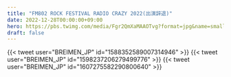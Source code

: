 ```yaml
---
title: "FM802 ROCK FESTIVAL RADIO CRAZY 2022(出演辞退)"
date: 2022-12-28T00:00:00+09:00
hero: https://pbs.twimg.com/media/Fgr2QmXaMAAOTvg?format=jpg&name=small
draft: false
---
```


{{< tweet user="BREIMEN_JP" id="1588352589007314946" >}}
{{< tweet user="BREIMEN_JP" id="1598237206279499776" >}}
{{< tweet user="BREIMEN_JP" id="1607275582290800640" >}}

